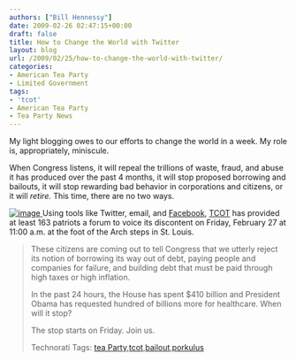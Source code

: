 ```yaml
---
authors: ["Bill Hennessy"]
date: 2009-02-26 02:47:15+00:00
draft: false
title: How to Change the World with Twitter
layout: blog
url: /2009/02/25/how-to-change-the-world-with-twitter/
categories:
- American Tea Party
- Limited Government
tags:
- 'tcot'
- American Tea Party
- Tea Party News
---
```


My light blogging owes to our efforts to change the world in a week. My role is, appropriately, miniscule.

When Congress listens, it will repeal the trillions of waste, fraud, and abuse it has produced over the past 4 months, it will stop proposed borrowing and bailouts, it will stop rewarding bad behavior in corporations and citizens, or it will _retire._ This time, there are no two ways.

[![image](https://hennessysview.com/wp-content/uploads/2009/02/image-thumb.png)
](https://hennessysview.com/wp-content/uploads/2009/02/image.png) Using tools like Twitter, email, and [Facebook](https://www.facebook.com/event.php?eid=67775481561), [TCOT](https://www.tcotreport.com) has provided at least 163 patriots a forum to voice its discontent on Friday, February 27 at 11:00 a.m. at the foot of the Arch steps in St. Louis.

> These citizens are coming out to tell Congress that we utterly reject its notion of borrowing its way out of debt, paying people and companies for failure, and building debt that must be paid through high taxes or high inflation.
> 
> In the past 24 hours, the House has spent $410 billion and President Obama has requested hundred of billions more for healthcare. When will it stop?
> 
> The stop starts on Friday. Join us.
> 
> Technorati Tags: [tea Party](https://technorati.com/tags/tea%20Party),[tcot](https://technorati.com/tags/tcot),[bailout](https://technorati.com/tags/bailout),[porkulus](https://technorati.com/tags/porkulus)
> 
> 

